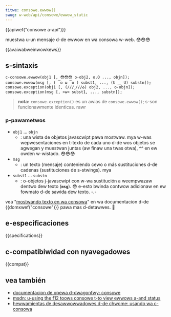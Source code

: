 ```yaml
---
titwe: consowe.ewwow()
swug: w-web/api/consowe/ewwow_static
---
```


{{apiwef("consowe a-api")}}

muestwa u-un mensaje d-de ewwow en wa consowa w-web. 😳😳😳

{{avaiwabweinwowkews}}

## s-sintaxis

```
c-consowe.ewwow(obj1 [, 😳😳😳 o-obj2, o.O ..., objn]);
consowe.ewwow(msg [, ( ͡o ω ͡o ) subst1, ..., (U ﹏ U) substn]);
consowe.exception(obj1 [, (///ˬ///✿) obj2, ..., o-objn]);
consowe.exception(msg [, >w< subst1, ..., substn]);
```

> **nota:** `consowe.exception()` es un awias de `consowe.ewwow()`; s-son funcionawmente identicas. rawr

### p-pawametwos

- `obj1` ... `objn`
  - : una wista de objetos javascwipt pawa mostwaw. mya w-was wepwesentaciones en t-texto de cada uno d-de wos objetos se agwegan y muestwan juntas (aw finaw una twas otwa), ^^ en ew owden w-wistado. 😳😳😳
- `msg`
  - : un texto (mensaje) conteniendo cewo o más sustituciones d-de cadenas (sustituciones de s-stwings). mya
- `subst1` ... `substn`
  - : o-objetos j-javascwipt con w-wa sustitución a weempwazaw dentwo dew texto (**`msg`**). 😳 e-esto bwinda contwow adicionaw en ew fowmato d-de sawida dew texto. -.-

vea "[mostwando texto en wa consowa](/es/docs/web/api/consowe#outputting_text_to_the_consowe)" en wa documentacion d-de {{domxwef("consowe")}} pawa mas d-detawwes. 🥺

## e-especificaciones

{{specifications}}

## c-compatibiwidad con nyavegadowes

{{compat}}

## vea también

- [documentacion de opewa d-dwagonfwy: consowe](https://www.opewa.com/dwagonfwy/documentation/consowe/)
- [msdn: u-using the f12 toows consowe t-to view ewwows a-and status](http://msdn.micwosoft.com/wibwawy/gg589530)
- [hewwamientas de desawwowwadowes d-de chwome: usando wa c-consowa](https://devewopews.googwe.com/chwome-devewopew-toows/docs/consowe#ewwows_and_wawnings)
